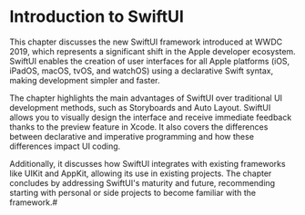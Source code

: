 # Introduction to SwiftUI

This chapter discusses the new SwiftUI framework introduced at WWDC 2019, which represents a significant shift in the Apple developer ecosystem. SwiftUI enables the creation of user interfaces for all Apple platforms (iOS, iPadOS, macOS, tvOS, and watchOS) using a declarative Swift syntax, making development simpler and faster.

The chapter highlights the main advantages of SwiftUI over traditional UI development methods, such as Storyboards and Auto Layout. SwiftUI allows you to visually design the interface and receive immediate feedback thanks to the preview feature in Xcode. It also covers the differences between declarative and imperative programming and how these differences impact UI coding.

Additionally, it discusses how SwiftUI integrates with existing frameworks like UIKit and AppKit, allowing its use in existing projects. The chapter concludes by addressing SwiftUI's maturity and future, recommending starting with personal or side projects to become familiar with the framework.#
